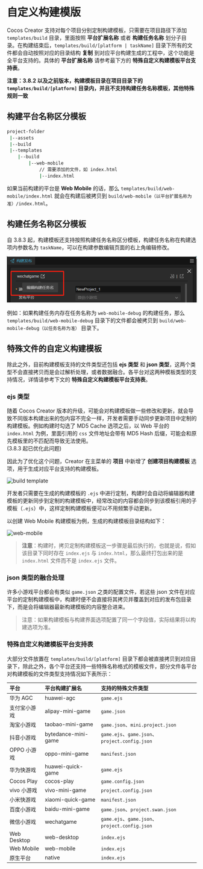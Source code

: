# 自定义构建模版

Cocos Creator 支持对每个项目分别定制构建模板，只需要在项目路径下添加 `templates/build` 目录，里面按照 **平台扩展名称** 或者 **构建任务名称** 划分子目录。在构建结束后，`templates/build/[platform | taskName]` 目录下所有的文件都会自动按照对应的目录结构 **复制** 到对应平台构建生成的工程中，这个功能是全平台支持的。具体的 **平台扩展名称** 请参考最下方的 **特殊自定义构建模板平台支持表**。

**注意：3.8.2 以及之前版本，构建模板目录在项目目录下的 `templates/build/[platform]` 目录内，并且不支持构建任务名称模板，其他特殊规则一致**

## 构建平台名称区分模板

```bash
project-folder
 |--assets
 |--build
 |--templates
    |--build
        |--web-mobile
            // 需要添加的文件，如 index.html
            |--index.html
```

如果当前构建的平台是 **Web Mobile** 的话，那么 `templates/build/web-mobile/index.html` 就会在构建后被拷贝到 `build/web-mobile（以平台扩展名称为准）/index.html`。

## 构建任务名称区分模板

自 3.8.3 起，构建模板还支持按照构建任务名称区分模板，构建任务名称在构建选项内参数名为 `taskName`，可以在构建参数编辑页面的右上角编辑修改。

![task name](custom-project-build-template/task-name.png)

例如：如果构建任务内存在任务名称为 `web-mobile-debug` 的构建任务，那么 `templates/build/web-mobile-debug` 目录下的文件都会被拷贝到 `build/web-mobile-debug（以任务名称为准）` 目录下。

## 特殊文件的自定义构建模板

除此之外，目前构建模板支持的文件类型还包括 **ejs 类型** 和 **json 类型**，这两个类型不会直接拷贝而是会过解析处理，或者数据融合。各平台对这两种模板类型的支持情况，详情请参考下文的 **特殊自定义构建模板平台支持表**。

### ejs 类型

随着 Cocos Creator 版本的升级，可能会对构建模板做一些修改和更新，就会导致不同版本构建出来的包内容不完全一样，开发者需要手动同步更新项目中定制的构建模板。例如构建时勾选了 MD5 Cache 选项之后，以 Web 平台的 `index.html` 为例，里面引用的 `css` 文件地址会带有 MD5 Hash 后缀，可能会和原先模板里的不匹配而导致无法使用。<br> (3.8.3 起已优化此问题)

因此为了优化这个问题，Creator 在主菜单的 **项目** 中新增了 **创建项目构建模板** 选项，用于生成对应平台支持的构建模板。

![build template](custom-project-build-template/build-template.png)

开发者只需要在生成的构建模板的 `.ejs` 中进行定制，构建时会自动将编辑器构建模板的更新同步到定制的构建模板中，经常改动的内容都会同步到该模板引用的子模板（`.ejs`）中，这样定制构建模板便可以不用频繁手动更新。

以创建 Web Mobile 构建模板为例，生成的构建模板目录结构如下：

![web-mobile](custom-project-build-template/web-mobile.png)

> **注意**：构建时，拷贝定制构建模板这一步骤是最后执行的，也就是说，假如该目录下同时存在 `index.ejs` 与 `index.html`，那么最终打包出来的是 `index.html` 文件而不是 `index.ejs` 文件。

### json 类型的融合处理

许多小游戏平台都会有类似 `game.json` 之类的配置文件，若这些 json 文件在对应平台的定制构建模板中，构建时便不会直接将其拷贝并覆盖到对应的发布包目录下，而是会将编辑器最新构建模板的内容整合进来。

> 注意：如果构建模板与构建界面选项配置了同一个字段值，实际结果将以构建选项为准。

### 特殊自定义构建模板平台支持表

大部分文件放置在 `templates/build/[platform]` 目录下都会被直接拷贝到对应目录下，除此之外，各个平台还支持一些特殊名称格式的模板文件，部分文件各平台对构建模板的文件类型支持情况如下表所示：

| 平台 | 平台构建扩展名 | 支持的特殊文件类型 |
| :--- | :--- | :--- |
| 华为 AGC | huawei-agc | `game.ejs` |
| 支付宝小游戏 | alipay-mini-game | `game.json` |
| 淘宝小游戏 | taobao-mini-game | `game.json`、`mini.project.json` |
| 抖音小游戏 | bytedance-mini-game | `game.ejs`、`game.json`、`project.config.json` |
| OPPO 小游戏 | oppo-mini-game | `manifest.json` |
| 华为快游戏 | huawei-quick-game | `game.ejs` |
| Cocos Play | cocos-play |  `game.config.json` |
| vivo 小游戏 | vivo-mini-game | `project.config.json` |
| 小米快游戏 | xiaomi-quick-game | `manifest.json` |
| 百度小游戏 | baidu-mini-game | `game.json`、`project.swan.json` |
| 微信小游戏 | wechatgame | `game.ejs`、`game.json`、`project.config.json` |
| Web Desktop | web-desktop | `index.ejs` |
| Web Mobile | web-mobile | `index.ejs` |
| 原生平台 | native | `index.ejs` |

<!-- ## 定制 `application.js`

所有平台在构建后都会生成一个启动脚本 `application.js`，若要定制启动脚本，有以下两种方式：

- 参考本文开头部分描述的方式，在指定目录放置 `application.js`，然后根据需要进行定制。
- 点击 Creator 顶部菜单栏中的 **项目 -> 创建项目构建模板**，然后选择 **application.ejs 模板**，即可在生成的 `application.ejs` 文件中进行定制，生成目录会显示在 **控制台** 面板中。`application.ejs` 文件在构建时会编译为 `application.js` 文件。

`application.ejs` 文件所在目录决定着生效的平台：

- 若放置在 `templates/build/common` 目录下，则对所有平台生效；
- 若放置在 `templates/build/{platform}` 目录下，则对指定平台生效。构建时会优先使用该目录下的 `application.ejs` 文件。

使用 `ejs` 的方式进行定制，可以避免构建时勾选了 MD5 Cache 选项后，一些文件路径的更改导致定制的 `application.js` 不可用。不过需要注意的是，由于启动脚本和引擎接口是强相关的，无法确保在大版本的升级迭代中保持完全不变，如果发生修改我们会在更新日志中标注，请在升级版本后关注对应版本的更新日志。 -->
